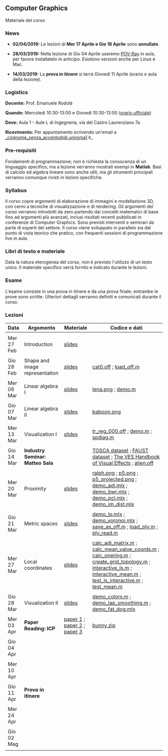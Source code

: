 ## Computer Graphics

Materiale del corso

### News

- **02/04/2019:** Le lezioni di **Mer 17 Aprile e Gio 18 Aprile** sono **annullate**.

- **28/03/2019:** Nella lezione di Gio 04 Aprile useremo [POV-Ray](http://www.povray.org/download/) in aula, per favore installatelo in anticipo. Esistono versioni anche per Linux e Mac.

- **14/03/2019:** La **prova in itinere** si terrà Giovedì 11 Aprile (orario e aula della lezione).

### Logistics

**Docente:** Prof. Emanuele Rodolà

**Quando:** Mercoledì 10:30-13:00 e Giovedì 10:30-13:00 ([orario ufficiale](https://www.studiareinformatica.uniroma1.it/laurea/orario-lezioni))

**Dove:** Aula 1 - Aule L di Ingegneria, via del Castro Laurenziano 7a

**Ricevimento:** Per appuntamento scrivendo un'email a _cognome_senza_accento@di.uniroma1.it_

### Pre-requisiti

Fondamenti di programmazione; non è richiesta la conoscenza di un linguaggio specifico, ma a lezione verranno mostrati esempi in  **Matlab**. Basi di calcolo ed algebra lineare sono anche utili, ma gli strumenti principali verranno comunque rivisti in lezioni specifiche.

### Syllabus

Il corso copre argomenti di elaborazione di immagini e modellazione 3D, con cenni a tecniche di visualizzazione e di rendering. Gli argomenti del corso verranno introdotti da zero partendo dai concetti matematici di base fino ad argomenti più avanzati, inclusi risultati recenti pubblicati in conferenze di Computer Graphics. Sono previsti interventi e seminari da parte di esperti del settore. Il corso viene sviluppato in parallelo sia dal punto di vista teorico che pratico, con frequenti sessioni di programmazione live in aula.

### Libri di testo e materiale

Data la natura eterogenea del corso, non è previsto l'utilizzo di un testo unico. Il materiale specifico verrà fornito e indicato durante le lezioni.

### Esame

L'esame consiste in una prova in itinere e da una prova finale; entrambe le prove sono scritte. Ulteriori dettagli verranno definiti e comunicati durante il corso.

### Lezioni

**Data** | **Argomento** | **Materiale** | **Codice e dati**
------------ | ------------- | ------------ | ------------
| | |
Mer 27 Feb | Introduction | [slides](https://github.com/erodola/CG-s2-2019/raw/master/01_intro/01-intro.pdf) | 
| | |
Gio 28 Feb | Shape and image representation | [slides](https://github.com/erodola/CG-s2-2019/raw/master/02_repr/02-repr.pdf) | [cat0.off](https://github.com/erodola/CG-s2-2019/raw/master/02_repr/code/cat0.off) ; [load_off.m](https://github.com/erodola/CG-s2-2019/raw/master/02_repr/code/load_off.m)
| | |
Mer 06 Mar | Linear algebra I | [slides](https://github.com/erodola/CG-s2-2019/raw/master/03_linalg/03-linalg.pdf) | [lena.png](https://github.com/erodola/CG-s2-2019/raw/master/03_linalg/lena.png) ; [demo.m](https://github.com/erodola/CG-s2-2019/raw/master/03_linalg/demo.m)
| | |
Gio 07 Mar | Linear algebra II | [slides](https://github.com/erodola/CG-s2-2019/raw/master/04_linalg2/04-linalg2.pdf) | [baboon.png](https://github.com/erodola/CG-s2-2019/raw/master/04_linalg2/baboon.png)
| | |
Mer 13 Mar | Visualization I | [slides](https://github.com/erodola/CG-s2-2019/raw/master/05_viz/05-viz.pdf) | [tr_reg_000.off](https://github.com/erodola/CG-s2-2019/raw/master/05_viz/code/tr_reg_000.off) ; [demo.m](https://github.com/erodola/CG-s2-2019/raw/master/05_viz/code/demo.m) ; [spdiag.m](https://github.com/erodola/CG-s2-2019/raw/master/05_viz/code/spdiag.m)
| | |
Gio 14 Mar | **Industry Seminar: Matteo Sala** | | [TOSCA dataset](http://tosca.cs.technion.ac.il/data/toscahires-mat.zip) ; [FAUST dataset](http://faust.is.tue.mpg.de/) ; [The VES Handbook of Visual Effects](http://www.varmstudio.com/stuff/miisu/VES.pdf) ; [alien.off](https://github.com/erodola/CG-s2-2019/raw/master/alien.zip)
| | |
Mer 20 Mar | Proximity | [slides](https://github.com/erodola/CG-s2-2019/raw/master/06_prox/06-prox.pdf) | [ralph.png](https://github.com/erodola/CG-s2-2019/raw/master/06_prox/code/ralph.png) ; [p5.png](https://github.com/erodola/CG-s2-2019/raw/master/06_prox/code/p5.png) ; [p5_projected.png](https://github.com/erodola/CG-s2-2019/raw/master/06_prox/code/p5_projected.png) ; [demo_adj.mlx](https://github.com/erodola/CG-s2-2019/raw/master/06_prox/code/demo_adj.mlx) ; [demo_bwr.mlx](https://github.com/erodola/CG-s2-2019/raw/master/06_prox/code/demo_bwr.mlx) ; [demo_pcl.mlx](https://github.com/erodola/CG-s2-2019/raw/master/06_prox/code/demo_pcl.mlx) ; [demo_im_dist.mlx](https://github.com/erodola/CG-s2-2019/raw/master/06_prox/code/demo_im_dist.mlx)
| | |
Gio 21 Mar | Metric spaces | [slides](https://github.com/erodola/CG-s2-2019/raw/master/07_metric/07-metric.pdf) | [demo_lp.mlx](https://github.com/erodola/CG-s2-2019/raw/master/07_metric/code/demo_lp.mlx) ; [demo_voronoi.mlx](https://github.com/erodola/CG-s2-2019/raw/master/07_metric/code/demo_voronoi.mlx) ; [save_as_off.m](https://github.com/erodola/CG-s2-2019/raw/master/07_metric/code/save_as_off.m) ; [load_ply.m](https://github.com/erodola/CG-s2-2019/raw/master/07_metric/code/load_ply.m) ; [ply_read.m](https://github.com/erodola/CG-s2-2019/raw/master/07_metric/code/ply_read.m)
| | |
Mer 27 Mar | Local coordinates | [slides](https://github.com/erodola/CG-s2-2019/raw/master/08_coords/08-coords.pdf) | [calc_adj_matrix.m](https://github.com/erodola/CG-s2-2019/raw/master/08_coords/code/calc_adj_matrix.m) ; [calc_mean_value_coords.m](https://github.com/erodola/CG-s2-2019/raw/master/08_coords/code/calc_mean_value_coords.m) ; [calc_onering.m](https://github.com/erodola/CG-s2-2019/raw/master/08_coords/code/calc_onering.m) ; [create_grid_topology.m](https://github.com/erodola/CG-s2-2019/raw/master/08_coords/code/create_grid_topology.m) ; [interactive_ls.m](https://github.com/erodola/CG-s2-2019/raw/master/08_coords/code/interactive_ls.m) ; [interactive_mean.m](https://github.com/erodola/CG-s2-2019/raw/master/08_coords/code/interactive_mean.m) ; [test_ls_interactive.m](https://github.com/erodola/CG-s2-2019/raw/master/08_coords/code/test_ls_interactive.m) ; [test_mean.m](https://github.com/erodola/CG-s2-2019/raw/master/08_coords/code/test_mean.m)
| | |
Gio 28 Mar | Visualization II | [slides](https://github.com/erodola/CG-s2-2019/raw/master/09_viz2/09_viz2.pdf) | [demo_colors.m](https://github.com/erodola/CG-s2-2019/raw/master/09_viz2/code/demo_colors.m) ; [demo_lap_smoothing.m](https://github.com/erodola/CG-s2-2019/raw/master/09_viz2/code/demo_lap_smoothing.m) ; [demo_fat_dog.mlx](https://github.com/erodola/CG-s2-2019/raw/master/09_viz2/code/demo_fat_dog.mlx)
| | |
Mer 03 Apr | **Paper Reading: ICP** | [paper 1](http://www-evasion.inrialpes.fr/people/Franck.Hetroy/Teaching/ProjetsImage/2007/Bib/besl_mckay-pami1992.pdf) ; [paper 2](http://www.pcl-users.org/file/n4037867/Rusinkiewicz_Effcient_Variants_of_ICP.pdf) ; [paper 3](https://graphics.stanford.edu/~smr/ICP/comparison/chen-medioni-align-rob91.pdf) | [bunny.zip](https://github.com/erodola/CG-s2-2019/raw/master/10_icp/code/bunny.zip)
| | |
Gio 04 Apr | | |
| | |
Mer 10 Apr | | |
| | |
Gio 11 Apr | **Prova in itinere** | |
| | |
Mer 24 Apr | | |
| | |
Gio 02 Mag | | |
| | |
